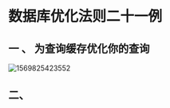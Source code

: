 # 数据库优化法则二十一例

## 一 、 为查询缓存优化你的查询 

![1569825423552](C:\Users\TJ\AppData\Roaming\Typora\typora-user-images\1569825423552.png)



## 二、


